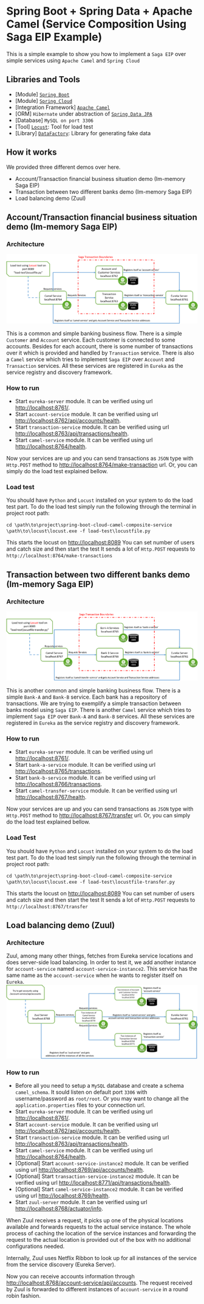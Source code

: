 # Spring Boot + Spring Data + Apache Camel (Service Composition Using Saga EIP Example)

This is a simple example to show you how to implement a `Saga EIP` over simple 
services using `Apache Camel` and `Spring Cloud`

## Libraries and Tools
* [Module] [`Spring Boot`](https://spring.io/projects/spring-boot)
* [Module] [`Spring Cloud`](https://spring.io/projects/spring-cloud)
* [Integration Framework] [`Apache Camel`](https://camel.apache.org/)
* [ORM] `Hibernate` under abstraction of [`Spring Data JPA`](https://spring.io/projects/spring-data-jpa)
* [Database] `MySQL on port 3306`
* [Tool] [`Locust`](https://locust.io/): Tool for load test
* [Library] [`DataFactory`](https://mvnrepository.com/artifact/org.fluttercode.datafactory/datafactory/0.8): Library for generating fake data


## How it works

We provided three different demos over here. 
* Account/Transaction financial business situation demo (Im-memory Saga EIP)
* Transaction between two different banks demo (Im-memory Saga EIP)
* Load balancing demo (Zuul)

## Account/Transaction financial business situation demo (Im-memory Saga EIP)

### Architecture
![Architecture](imgs/camel-cloud-saga-arch-transaction-account.png)

This is a common and simple banking business flow. There is a simple `Customer` and `Account` service. Each customer is 
connected to some accounts. Besides for each account, there is some number of transactions over it which is provided and
handled by `Transaction` service. 
There is also a `Camel` service which tries to implement `Saga EIP` over `Account` and `Transaction` services.
All these services are registered in `Eureka` as the service registry and discovery framework.

### How to run
* Start `eureka-server` module. It can be verified using url [http://localhost:8761/](http://localhost:8761/).
* Start `account-service` module. It can be verified using url [http://localhost:8762/api/accounts/health](http://localhost:8762/api/accounts/health).
* Start `transaction-service` module. It can be verified using url [http://localhost:8763/api/transactions/health](http://localhost:8763/api/transactions/health).
* Start `camel-service` module. It can be verified using url [http://localhost:8764/health](http://localhost:8764/health).

Now your services are up and you can send transactions as `JSON` type with `Http.POST` method to 
[http://localhost:8764/make-transaction](http://localhost:8764/make-transaction) url.
Or, you can simply do the load test explained bellow.

### Load test
You should have `Python` and `Locust` installed on your system to do the load test part. To do the load test
simply run the following through the terminal in project root path:

```
cd \path\to\project\spring-boot-cloud-camel-composite-service 
\path\to\locust\locust.exe -f load-test\locustfile.py
```

This starts the locust on  [http://localhost:8089](http://localhost:8089/)
You can set number of users and catch size and then start the test
It sends a lot of `Http.POST` requests to `http://localhost:8764/make-transactions`

## Transaction between two different banks demo (Im-memory Saga EIP)

### Architecture
![Architecture](imgs/camel-cloud-saga-arch-transfer.png)

This is another common and simple banking business flow. There is a simple `Bank-A` and `Bank-B` service. Each bank
has a repository of transactions. We are trying to exemplify a simple transaction between banks model using `Saga EIP`. 
There is another `Camel` service which tries to implement `Saga EIP` over `Bank-A` and `Bank-B` services.
All these services are registered in `Eureka` as the service registry and discovery framework.

### How to run
* Start `eureka-server` module. It can be verified using url [http://localhost:8761/](http://localhost:8761/).
* Start `bank-a-service` module. It can be verified using url [http://localhost:8765/transactions](http://localhost:8765/transactions).
* Start `bank-b-service` module. It can be verified using url [http://localhost:8766/transactions](http://localhost:8766/transactions).
* Start `camel-transfer-service` module. It can be verified using url [http://localhost:8767/health](http://localhost:8767/health).

Now your services are up and you can send transactions as `JSON` type with `Http.POST` method to 
[http://localhost:8767/transfer](http://localhost:8767/transfer) url.
Or, you can simply do the load test explained bellow.

### Load Test
You should have `Python` and `Locust` installed on your system to do the load test part. To do the load test
simply run the following through the terminal in project root path:

```
cd \path\to\project\spring-boot-cloud-camel-composite-service 
\path\to\locust\locust.exe -f load-test\locustfile-transfer.py
```

This starts the locust on  [http://localhost:8089](http://localhost:8089/)
You can set number of users and catch size and then start the test
It sends a lot of `Http.POST` requests to `http://localhost:8767/transfer`

## Load balancing demo (Zuul)

### Architecture
Zuul, among many other things, fetches from Eureka service locations and does server-side load balancing.
In order to test it, we add another instance for `account-service` named `account-service-instance2`.
This service has the same name as the `account-service` when he wants to register itself on `Eureka`.
![Architecture](imgs/camel-cloud-saga-arch-zuul.png)

### How to run
* Before all you need to setup a `MySQL` database and create a schema `camel_schema`. It sould listen on default port `3306` with
username/password as `root/root`. Or you may want to change all the `application.properties` files to your connection url.
* Start `eureka-server` module. It can be verified using url [http://localhost:8761/](http://localhost:8761/).
* Start `account-service` module. It can be verified using url [http://localhost:8762/api/accounts/health](http://localhost:8762/api/accounts/health).
* Start `transaction-service` module. It can be verified using url [http://localhost:8763/api/transactions/health](http://localhost:8763/api/transactions/health).
* Start `camel-service` module. It can be verified using url [http://localhost:8764/health](http://localhost:8764/health).
* [Optional] Start `account-service-instance2` module. It can be verified using url [http://localhost:8769/api/accounts/health](http://localhost:8769/api/accounts/health).
* [Optional] Start `transaction-service-instance2` module. It can be verified using url [http://localhost:8771/api/transactions/health](http://localhost:8771/api/transactions/health).
* [Optional] Start `camel-service-instance2` module. It can be verified using url [http://localhost:8769/health](http://localhost:8769/health).
* Start `zuul-server` module. It can be verified using url [http://localhost:8768/actuator/info](http://localhost:8768/actuator/info).

When Zuul receives a request, it picks up one of the physical locations available and forwards requests to the actual 
service instance. The whole process of caching the location of the service instances and forwarding the request to 
the actual location is provided out of the box with no additional configurations needed.

Internally, Zuul uses Netflix Ribbon to look up for all instances of the service from the service discovery (Eureka Server).

Now you can receive accounts information through [http://localhost:8768/account-service/api/accounts](http://localhost:8768/account-service/api/accounts).
The request received by Zuul is forwarded to different instances of `account-service` in a round robin fashion.
